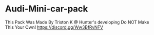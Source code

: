 # Audi-Mini-car-pack
This Pack Was Made By Triston K @ Hunter's developing Do NOT Make This Your Own! 
https://discord.gg/Ww3BfRvNFV
